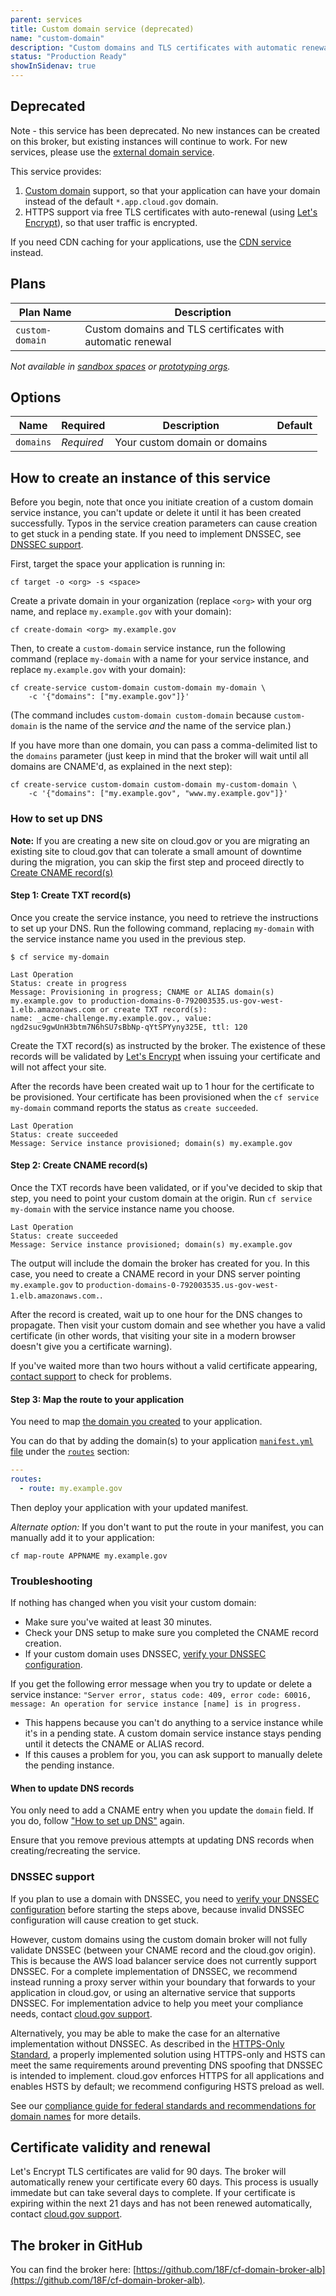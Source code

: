 ```yaml
---
parent: services
title: Custom domain service (deprecated)
name: "custom-domain"
description: "Custom domains and TLS certificates with automatic renewal"
status: "Production Ready"
showInSidenav: true
---
```


## Deprecated

Note - this service has been deprecated. No new instances can be created on this broker, but existing instances will continue to work.
For new services, please use the [external domain service](/docs/services/external-domain-service).

This service provides:

1. [Custom domain](/docs/management/custom-domains) support, so that your application can have your domain instead of the default `*.app.cloud.gov` domain.
1. HTTPS support via free TLS certificates with auto-renewal (using [Let's Encrypt](https://letsencrypt.org/)), so that user traffic is encrypted.

If you need CDN caching for your applications, use the [CDN service](/docs/services/cdn-route) instead.

## Plans

| Plan Name       | Description                                                |
| --------------- | ---------------------------------------------------------- |
| `custom-domain` | Custom domains and TLS certificates with automatic renewal |

_Not available in [sandbox spaces](/docs/pricing/free-limited-sandbox#sandbox-limitations) or [prototyping orgs](/_pages/pricing#limitations)._

## Options

| Name      | Required   | Description                   | Default |
| --------- | ---------- | ----------------------------- | ------- |
| `domains` | _Required_ | Your custom domain or domains |

## How to create an instance of this service

Before you begin, note that once you initiate creation of a custom domain service instance, you can't update or delete it until it has been created successfully. Typos in the service creation parameters can cause creation to get stuck in a pending state. If you need to implement DNSSEC, see [DNSSEC support](#dnssec-support).

First, target the space your application is running in:

```shell
cf target -o <org> -s <space>
```

Create a private domain in your organization (replace `<org>` with your org name, and replace `my.example.gov` with your domain):

```shell
cf create-domain <org> my.example.gov
```

Then, to create a `custom-domain` service instance, run the following command (replace `my-domain` with a name for your service instance, and replace `my.example.gov` with your domain):

```shell
cf create-service custom-domain custom-domain my-domain \
    -c '{"domains": ["my.example.gov"]}'
```

(The command includes `custom-domain custom-domain` because `custom-domain` is the name of the service _and_ the name of the service plan.)

If you have more than one domain, you can pass a comma-delimited list to the `domains` parameter (just keep in mind that the broker will wait until all domains are CNAME'd, as explained in the next step):

```shell
cf create-service custom-domain custom-domain my-custom-domain \
    -c '{"domains": ["my.example.gov", "www.my.example.gov"]}'
```

### How to set up DNS

**Note:** If you are creating a new site on cloud.gov or you are migrating an existing site to cloud.gov that can tolerate a small amount of downtime during the migration, you can skip the first step and proceed directly to [Create CNAME record(s)](#step-2-create-cname-record-s)

#### Step 1: Create TXT record(s)

Once you create the service instance, you need to retrieve the instructions to set up your DNS. Run the following command, replacing `my-domain` with the service instance name you used in the previous step.

```shell
$ cf service my-domain

Last Operation
Status: create in progress
Message: Provisioning in progress; CNAME or ALIAS domain(s) my.example.gov to production-domains-0-792003535.us-gov-west-1.elb.amazonaws.com or create TXT record(s):
name: _acme-challenge.my.example.gov., value: ngd2suc9gwUnH3btm7N6hSU7sBbNp-qYtSPYyny325E, ttl: 120
```

Create the TXT record(s) as instructed by the broker. The existence of these records will be validated by [Let's Encrypt](https://letsencrypt.org/) when issuing your certificate and will not affect your site.

After the records have been created wait up to 1 hour for the certificate to be provisioned. Your certificate has been provisioned when the `cf service my-domain` command reports the status as `create succeeded`.

```shell
Last Operation
Status: create succeeded
Message: Service instance provisioned; domain(s) my.example.gov
```

#### Step 2: Create CNAME record(s) <a name="step-2-create-cname-record-s"></a>

Once the TXT records have been validated, or if you've decided to skip that step, you need to point your custom domain at the origin. Run `cf service my-domain` with the service instance name you choose.

```shell
Last Operation
Status: create succeeded
Message: Service instance provisioned; domain(s) my.example.gov
```

The output will include the domain the broker has created for you. In this case, you need to create a CNAME record in your DNS server pointing `my.example.gov` to `production-domains-0-792003535.us-gov-west-1.elb.amazonaws.com.`.

After the record is created, wait up to one hour for the DNS changes to propagate. Then visit your custom domain and see whether you have a valid certificate (in other words, that visiting your site in a modern browser doesn't give you a certificate warning).

If you've waited more than two hours without a valid certificate appearing, [contact support](/docs/help) to check for problems.

#### Step 3: Map the route to your application

You need to map [the domain you created](#how-to-create-an-instance-of-this-service) to your application.

You can do that by adding the domain(s) to your application [`manifest.yml` file](https://docs.cloudfoundry.org/devguide/deploy-apps/manifest.html) under the [`routes`](https://docs.cloudfoundry.org/devguide/deploy-apps/manifest.html#routes) section:

```yaml
---
routes:
  - route: my.example.gov
```

Then deploy your application with your updated manifest.

_Alternate option:_ If you don't want to put the route in your manifest, you can manually add it to your application:

```shell
cf map-route APPNAME my.example.gov
```

### Troubleshooting

If nothing has changed when you visit your custom domain:

- Make sure you've waited at least 30 minutes.
- Check your DNS setup to make sure you completed the CNAME record creation.
- If your custom domain uses DNSSEC, [verify your DNSSEC configuration](https://www.icann.org/resources/pages/tools-2012-02-25-en).

If you get the following error message when you try to update or delete a service instance: `"Server error, status code: 409, error code: 60016, message: An operation for service instance [name] is in progress.`

- This happens because you can't do anything to a service instance while it's in a pending state. A custom domain service instance stays pending until it detects the CNAME or ALIAS record.
- If this causes a problem for you, you can ask support to manually delete the pending instance.

#### When to update DNS records

You only need to add a CNAME entry when you update the `domain` field. If you do, follow ["How to set up DNS"](#how-to-set-up-dns) again.

Ensure that you remove previous attempts at updating DNS records when creating/recreating the service.

### DNSSEC support

If you plan to use a domain with DNSSEC, you need to [verify your DNSSEC configuration](https://www.icann.org/resources/pages/tools-2012-02-25-en) before starting the steps above, because invalid DNSSEC configuration will cause creation to get stuck.

However, custom domains using the custom domain broker will not fully validate DNSSEC (between your CNAME record and the cloud.gov origin). This is because the AWS load balancer service does not currently support DNSSEC. For a complete implementation of DNSSEC, we recommend instead running a proxy server within your boundary that forwards to your application in cloud.gov, or using an alternative service that supports DNSSEC. For implementation advice to help you meet your compliance needs, contact [cloud.gov support](/docs/help/).

Alternatively, you may be able to make the case for an alternative implementation without DNSSEC. As described in the [HTTPS-Only Standard](https://https.cio.gov/faq/#how-does-https-protect-against-dns-spoofing), a properly implemented solution using HTTPS-only and HSTS can meet the same requirements around preventing DNS spoofing that DNSSEC is intended to implement. cloud.gov enforces HTTPS for all applications and enables HSTS by default; we recommend configuring HSTS preload as well.

See our [compliance guide for federal standards and recommendations for domain names](/docs/compliance/domain-standards) for more details.

## Certificate validity and renewal

Let's Encrypt TLS certificates are valid for 90 days. The broker will automatically renew your certificate every 60 days. This process is usually immedate but can take several days to complete. If your certificate is expiring within the next 21 days and has not been renewed automatically, contact [cloud.gov support](/docs/help/).

## The broker in GitHub

You can find the broker here: [https://github.com/18F/cf-domain-broker-alb](https://github.com/18F/cf-domain-broker-alb).

